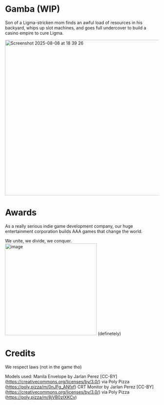 # Gamba (WIP)

Son of a Ligma-stricken mom finds an awful load of resources in his backyard, whips up slot machines, and goes full undercover to build a casino empire to cure Ligma.


<img width="1483" height="508" alt="Screenshot 2025-08-08 at 18 39 26" src="https://github.com/user-attachments/assets/0c09a751-8d00-41b8-b5c4-e1ffb6ce43a0" />

# Awards
As a really serious indie game development company, our huge entertainment corporation builds AAA games that change the world. 


We unite, we divide, we conquer.
<img width="300" height="300" alt="image" src="https://github.com/user-attachments/assets/c11a1381-9a8e-40dc-a6f1-aca00137816b" /> (definetely)

# Credits
We respect laws (not in the game tho)

Models used:
Manila Envelope by Jarlan Perez [CC-BY] (https://creativecommons.org/licenses/by/3.0/) via Poly Pizza (https://poly.pizza/m/0nJFg_ANfxf)
CRT Monitor by Jarlan Perez [CC-BY] (https://creativecommons.org/licenses/by/3.0/) via Poly Pizza (https://poly.pizza/m/8jVB0zIXKCv)